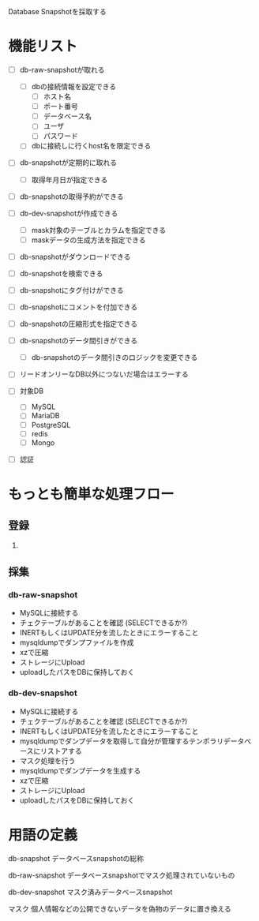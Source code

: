 Database Snapshotを採取する


# 機能リスト

- [ ] db-raw-snapshotが取れる
  - [ ] dbの接続情報を設定できる
    - [ ] ホスト名
    - [ ] ポート番号
    - [ ] データベース名
    - [ ] ユーザ
    - [ ] パスワード
  - [ ] dbに接続しに行くhost名を限定できる
- [ ] db-snapshotが定期的に取れる
  - [ ] 取得年月日が指定できる
- [ ] db-snapshotの取得予約ができる
- [ ] db-dev-snapshotが作成できる
  - [ ] mask対象のテーブルとカラムを指定できる
  - [ ] maskデータの生成方法を指定できる
- [ ] db-snapshotがダウンロードできる
- [ ] db-snapshotを検索できる
- [ ] db-snapshotにタグ付けができる
- [ ] db-snapshotにコメントを付加できる
- [ ] db-snapshotの圧縮形式を指定できる
- [ ] db-snapshotのデータ間引きができる
   - [ ] db-snapshotのデータ間引きのロジックを変更できる
- [ ] リードオンリーなDB以外につないだ場合はエラーする
- [ ] 対象DB
  - [ ] MySQL
  - [ ] MariaDB
  - [ ] PostgreSQL
  - [ ] redis
  - [ ] Mongo
- [ ] 認証


# もっとも簡単な処理フロー

## 登録

1.

## 採集

### db-raw-snapshot

* MySQLに接続する
* チェクテーブルがあることを確認 (SELECTできるか?)
* INERTもしくはUPDATE分を流したときにエラーすること
* mysqldumpでダンプファイルを作成
* xzで圧縮
* ストレージにUpload
* uploadしたパスをDBに保持しておく

### db-dev-snapshot

* MySQLに接続する
* チェクテーブルがあることを確認 (SELECTできるか?)
* INERTもしくはUPDATE分を流したときにエラーすること
* mysqldumpでダンプデータを取得して自分が管理するテンポラリデータベースにリストアする
* マスク処理を行う
* mysqldumpでダンプデータを生成する
* xzで圧縮
* ストレージにUpload
* uploadしたパスをDBに保持しておく

# 用語の定義

db-snapshot
    データベースsnapshotの総称

db-raw-snapshot
    データベースsnapshotでマスク処理されていないもの

db-dev-snapshot
    マスク済みデータベースsnapshot

マスク
    個人情報などの公開できないデータを偽物のデータに置き換える